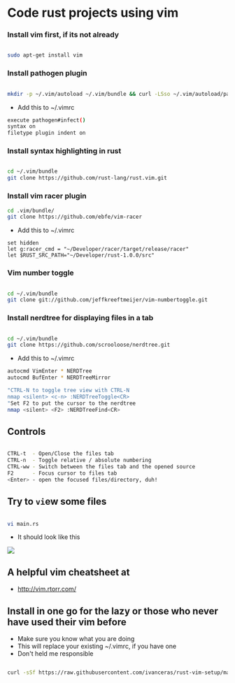 
# Code rust projects using vim


### Install vim first, if its not already

```sh

sudo apt-get install vim

```

### Install pathogen plugin

```sh

mkdir -p ~/.vim/autoload ~/.vim/bundle && curl -LSso ~/.vim/autoload/pathogen.vim https://tpo.pe/pathogen.vim

```
* Add this to ~/.vimrc

```sh
execute pathogen#infect()
syntax on
filetype plugin indent on

```


### Install syntax highlighting in rust

```sh

cd ~/.vim/bundle
git clone https://github.com/rust-lang/rust.vim.git

```

### Install vim racer plugin

```sh
cd .vim/bundle/
git clone https://github.com/ebfe/vim-racer

```

* Add this to ~/.vimrc

```
set hidden
let g:racer_cmd = "~/Developer/racer/target/release/racer"
let $RUST_SRC_PATH="~/Developer/rust-1.0.0/src"

```

### Vim number toggle

```sh

cd ~/.vim/bundle
git clone git://github.com/jeffkreeftmeijer/vim-numbertoggle.git

```
### Install nerdtree for displaying files in a tab

```sh

cd ~/.vim/bundle
git clone https://github.com/scrooloose/nerdtree.git

```
* Add this to ~/.vimrc

```sh
autocmd VimEnter * NERDTree
autocmd BufEnter * NERDTreeMirror

"CTRL-N to toggle tree view with CTRL-N
nmap <silent> <c-n> :NERDTreeToggle<CR>
"Set F2 to put the cursor to the nerdtree
nmap <silent> <F2> :NERDTreeFind<CR>

```

## Controls

```sh

CTRL-t  - Open/Close the files tab
CTRL-n  - Toggle relative / absolute numbering
CTRL-ww - Switch between the files tab and the opened source
F2      - Focus cursor to files tab
<Enter> - open the focused files/directory, duh!

```
## Try to `vi`ew some files

```sh

vi main.rs

```
* It should look like this

![](https://raw.githubusercontent.com/ivanceras/rust-vim-setup/master/rust-vim.png)


## A helpful vim cheatsheet at
* http://vim.rtorr.com/


## Install in one go for the lazy or those who never have used their vim before
* Make sure you know what you are doing
* This will replace your existing ~/.vimrc, if you have one
* Don't held me responsible

```sh

curl -sSf https://raw.githubusercontent.com/ivanceras/rust-vim-setup/master/setup.sh | sh

```
